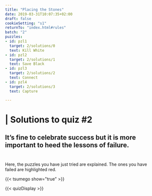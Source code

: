 ```yaml
---
title: "Placing the Stones"
date: 2019-03-31T10:07:35+02:00
draft: false
cookieSetting: "s1"
returnTo: "index.html#rules"
batch: "2"
puzzles:
- id: pzl1
  target: 2/solutions/0
  text: Kill White
- id: pzl2
  target: 2/solutions/1
  text: Save Black
- id: pzl3
  target: 2/solutions/2
  text: Connect
- id: pzl4
  target: 2/solutions/3
  text: Capture

---
```


# | Solutions to quiz #2
## It’s fine to celebrate success but it is more important to heed the lessons of failure.<br><br> 

Here, the puzzles you have just tried are explained. The ones you have failed are highlighted red.

{{< tsumego show="true" >}}

{{< quizDisplay >}}